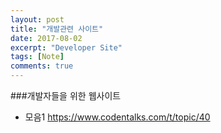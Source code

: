 ```yaml
---
layout: post
title: "개발관련 사이트"
date: 2017-08-02
excerpt: "Developer Site"
tags: [Note]
comments: true
---
```



###개발자들을 위한 웹사이트
- 모음1
https://www.codentalks.com/t/topic/40
